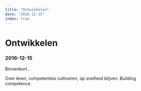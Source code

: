 ```yaml
---
title: "Ontwikkelen"
date: "2016-12-15"
index: true
---
```

# Ontwikkelen
### 2016-12-15

Binnenkort…

Over leren, competenties cultiveren, op snelheid blijven. Building competence.
